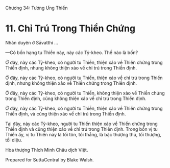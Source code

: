  

Chương 34: Tương Ưng Thiền

# 11\. Chỉ Trú Trong Thiền Chứng

Nhân duyên ở Sāvatthi …

—Có bốn hạng tu Thiền này, này các Tỷ-kheo. Thế nào là bốn?

Ở đây, này các Tỷ-kheo, có người tu Thiền, thiện xảo về Thiền chứng trong Thiền định, nhưng không thiện xảo về chỉ trú trong Thiền định.

Ở đây, này các Tỷ-kheo, có người tu Thiền, thiện xảo về chỉ trú trong Thiền định, nhưng không thiện xảo về Thiền chứng trong Thiền định.

Ở đây, này các Tỷ-kheo, có người tu Thiền, không thiện xảo về Thiền chứng trong Thiền định, cũng không thiện xảo về chỉ trú trong Thiền định.

Ở đây, này các Tỷ-kheo, có người tu Thiền, thiện xảo về Thiền chứng trong Thiền định, và cũng thiện xảo về chỉ trú trong Thiền định.

Tại đây, này các Tỷ-kheo, người tu Thiền thiện xảo về Thiền chứng trong Thiền định và cũng thiện xảo về chỉ trú trong Thiền định. Trong bốn vị tu Thiền ấy, vị tu Thiền này là tối tôn, tối thắng, là bậc thượng thủ, tối thượng, tối diệu.

Hòa thượng Thích Minh Châu dịch Việt.

Prepared for SuttaCentral by Blake Walsh.